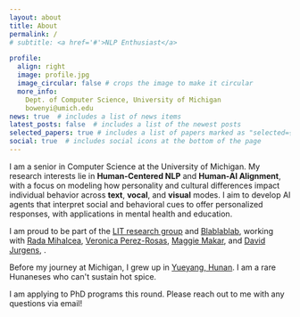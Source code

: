 ```yaml
---
layout: about
title: About
permalink: /
# subtitle: <a href='#'>NLP Enthusiast</a>

profile:
  align: right
  image: profile.jpg
  image_circular: false # crops the image to make it circular
  more_info: 
    Dept. of Computer Science, University of Michigan
    bowenyi@umich.edu
news: true  # includes a list of news items
latest_posts: false  # includes a list of the newest posts
selected_papers: true # includes a list of papers marked as "selected={true}"
social: true  # includes social icons at the bottom of the page
---
```

I am a senior in Computer Science at the University of Michigan. My research interests lie in **Human-Centered NLP** and **Human-AI Alignment**, with a focus on modeling how personality and cultural differences impact individual behavior across **text**, **vocal**, and **visual** modes. I aim to develop AI agents that interpret social and behavioral cues to offer personalized responses, with applications in mental health and education.      
 
I am proud to be part of the [LIT research group](https://lit.eecs.umich.edu/) and [Blablablab](https://blablablab.si.umich.edu/), working with [Rada Mihalcea](https://en.wikipedia.org/wiki/Rada_Mihalcea), [Veronica Perez-Rosas](https://scholar.google.com/citations?user=yatiIigAAAAJ&hl=en), [Maggie Makar](https://mymakar.github.io/), and [David Jurgens](https://jurgens.people.si.umich.edu/), .

 
Before my journey at Michigan, I grew up in [Yueyang, Hunan](https://en.wikipedia.org/wiki/Yueyang). I am a rare Hunaneses who can't sustain hot spice.     

I am applying to PhD programs this round. Please reach out to me with any questions via email!    

<!-- Put your address / P.O. box / other info right below your picture. You can also disable any of these elements by editing `profile` property of the YAML header of your `_pages/about.md`. Edit `_bibliography/papers.bib` and Jekyll will render your [publications page](/al-folio/publications/) automatically.

Link to your social media connections, too. This theme is set up to use [Font Awesome icons](http://fortawesome.github.io/Font-Awesome/) and [Academicons](https://jpswalsh.github.io/academicons/), like the ones below. Add your Facebook, Twitter, LinkedIn, Google Scholar, or just disable all of them. -->
